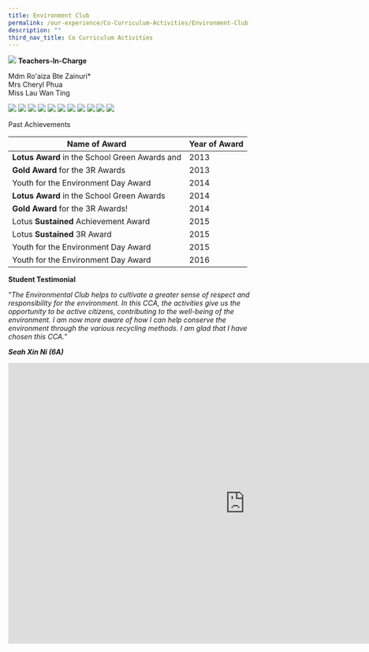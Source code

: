 ```yaml
---
title: Environment Club
permalink: /our-experience/Co-Curriculum-Activities/Environment-Club
description: ""
third_nav_title: Co Curriculum Activities
---
```

![](/images/ourteam_environment.png)
**Teachers-In-Charge**  
  
Mdm Ro'aiza Bte Zainuri\*  
Mrs Cheryl Phua  
Miss Lau Wan Ting

![](/images/information_environment.png)
![](/images/Environment%20Club%20info.jpeg)
![](/images/Environment%20Club%202020a.jpeg)
![](/images/Environment%20Club%202020b.jpeg)
![](/images/Environment%20Club%202020c.jpeg)
![](/images/Environment%20Club%202020d.jpeg)
![](/images/Environment%20Club%202020e.jpeg)
![](/images/Environment%20Club%202020f.jpeg)
![](/images/Environment%20Club%202020g.jpeg)
![](/images/Environment%20Club%202020h.jpeg)
![](/images/Environment%20Club%202020i.jpeg)

Past Achievements 


| Name of Award | Year of Award |
| -------- | -------- | 
| **Lotus&nbsp;Award**&nbsp;in the School&nbsp;Green&nbsp;Awards&nbsp;and     | 2013     | 
| **Gold&nbsp;Award**&nbsp;for the 3R&nbsp;Awards | 2013
| Youth for the Environment Day Award | 2014
| **Lotus Award**&nbsp;in the School Green Awards | 2014
| **Gold Award**&nbsp;for the 3R Awards!| 2014
| Lotus&nbsp;**Sustained**&nbsp;Achievement&nbsp;Award | 2015
| Lotus&nbsp;**Sustained**&nbsp;3R&nbsp;Award| 2015
| Youth for the Environment Day Award | 2015
| Youth for the Environment Day Award | 2016

**Student Testimonial**  

“_The Environmental Club helps to cultivate a greater sense of respect and responsibility for the environment. In this CCA, the activities give us the opportunity to be active citizens, contributing to the well-being of the environment. I am now more aware of how I can help conserve the environment through the various recycling methods. I am glad that I have chosen this CCA._”  

**_Seah Xin Ni (6A)_**

<iframe allowfullscreen="true" height="569" width="960" frameborder="0" src="https://docs.google.com/presentation/d/e/2PACX-1vTmAQ91s4eqZ6UzA-ydy3DAAgyEff9NmUwN22rbvptBVlJ-l8rE25rPZqx6CwIBjHRVfuCERgbJEaJ6/embed?start=false&amp;loop=false&amp;delayms=3000"></iframe>


